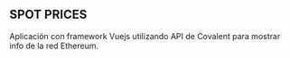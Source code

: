 ## SPOT PRICES

Aplicación con framework Vuejs utilizando API de Covalent para mostrar info de la red Ethereum.
